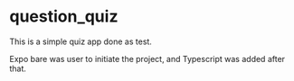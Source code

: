 # question_quiz
This is a simple quiz app done as test.

Expo bare was user to initiate the project, and Typescript was added after that.

